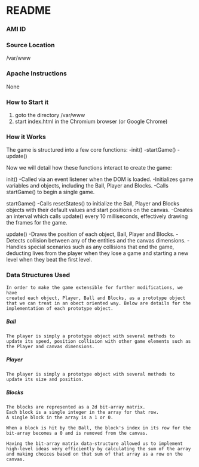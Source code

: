 # README #

### AMI ID

### Source Location
/var/www

### Apache Instructions
None

### How to Start it
1) goto the directory /var/www
2) start index.html in the Chromium browser (or Google Chrome)

### How it Works
The game is structured into a few core functions:
-init()
-startGame()
-update()

Now we will detail how these functions interact to 
create the game:

init()
	-Called via an event listener when the DOM is loaded.
	-Initializes game variables and objects, including
	the Ball, Player and Blocks.
	-Calls startGame() to begin a single game.

startGame()
	-Calls resetStates() to initialize the Ball, Player and Blocks objects with their default values and start positions on the canvas.
	-Creates an interval which calls update() every 10 milliseconds,
	effectively drawing the frames for the game.

update()
	-Draws the position of each object, Ball, Player and Blocks.
	-Detects collision between any of the entities and the canvas dimensions.
	-Handles special scenarios such as any collisions that end the game,  deducting lives from the player when they lose a game and starting a new level when they beat the first level.

### Data Structures Used
	In order to make the game extensible for further modifications, we have
	created each object, Player, Ball and Blocks, as a prototype object that we can treat in an obect oriented way. Below are details for the implementation of each prototype object.

##### Ball
	The player is simply a prototype object with several methods to 
	update its speed, position collision with other game elements such as
	the Player and canvas dimensions.

##### Player
	The player is simply a prototype object with several methods to 
	update its size and position.

##### Blocks
	The blocks are represented as a 2d bit-array matrix.
	Each block is a single integer in the array for that row. 
	A single block in the array is a 1 or 0.

	When a block is hit by the Ball, the block's index in its row for the bit-array becomes a 0 and is removed from the canvas.

	Having the bit-array matrix data-structure allowed us to implement
	high-level ideas very efficiently by calculating the sum of the array
	and making choices based on that sum of that array as a row on the canvas.
